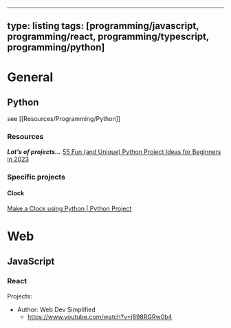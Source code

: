 
---
type: listing
tags: [programming/javascript, programming/react, programming/typescript, programming/python]
---




# General

## Python

see [[Resources/Programming/Python]]

### Resources

***Lot's of projects...***
[55 Fun (and Unique) Python Project Ideas for Beginners in 2023](https://www.dataquest.io/blog/python-projects-for-beginners/)


### Specific projects

#### Clock
[Make a Clock using Python | Python Project](https://www.youtube.com/watch?v=at7rpdT8FeI)



# Web

## JavaScript

### React

Projects:
- Author: Web Dev Simplified
	- https://www.youtube.com/watch?v=j898RGRw0b4




